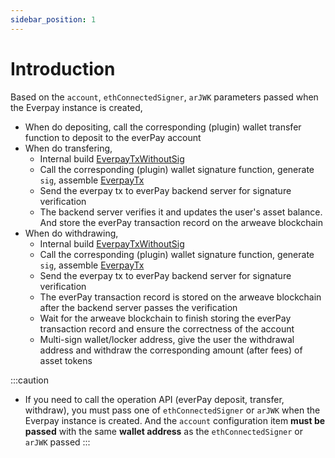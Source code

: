 ```yaml
---
sidebar_position: 1
---
```


# Introduction

Based on the `account`, `ethConnectedSigner`, `arJWK` parameters passed when the Everpay instance is created,

* When do depositing, call the corresponding (plugin) wallet transfer function to deposit to the everPay account
* When do transfering,
  * Internal build [EverpayTxWithoutSig](../types#everpaytxwithoutsig)
  * Call the corresponding (plugin) wallet signature function, generate `sig`, assemble [EverpayTx](../types#everpaytx)
  * Send the everpay tx to everPay backend server for signature verification
  * The backend server verifies it and updates the user's asset balance. And store the everPay transaction record on the arweave blockchain
* When do withdrawing,
  * Internal build [EverpayTxWithoutSig](../types#everpaytxwithoutsig)
  * Call the corresponding (plugin) wallet signature function, generate `sig`, assemble [EverpayTx](../types#everpaytx)
  * Send the everpay tx to everPay backend server for signature verification
  * The everPay transaction record is stored on the arweave blockchain after the backend server passes the verification
  * Wait for the arweave blockchain to finish storing the everPay transaction record and ensure the correctness of the account
  * Multi-sign wallet/locker address, give the user the withdrawal address and withdraw the corresponding amount (after fees) of asset tokens

:::caution
* If you need to call the operation API (everPay deposit, transfer, withdraw), you must pass one of `ethConnectedSigner` or `arJWK` when the Everpay instance is created. And the `account` configuration item **must be passed** with the same **wallet address** as the `ethConnectedSigner` or `arJWK` passed
:::